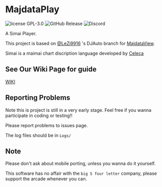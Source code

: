 # MajdataPlay 

![license GPL-3.0](https://img.shields.io/badge/license-GPL--3.0-blue)
![GitHub Release](https://img.shields.io/github/v/release/LingFeng-bbben/MajdataPlay?include_prereleases)
![Discord](https://badgen.net/discord/online-members/AcWgZN7j6K)

 A Simai Player.

 This project is based on [@LeZi9916](https://github.com/LeZi9916) 's DJAuto branch for [MajdataView](https://github.com/LingFeng-bbben/MajdataView).
 
 Simai is a maimai chart discription language developed by [Celeca](https://twitter.com/formiku39854)
 
## See Our Wiki Page for guide

[WIKI](https://github.com/LingFeng-bbben/MajdataPlay/wiki)

## Reporting Problems

Note this is project is still in a very early stage. Feel free if you wanna participate in coding or testing!!

Please report problems to issues page.

The log files should be in `Logs/`

## Note

Please don't ask about mobile porting, unless you wanna do it yourself.

This software has no affair with the `big S four letter` company, please support the arcade whenever you can.

